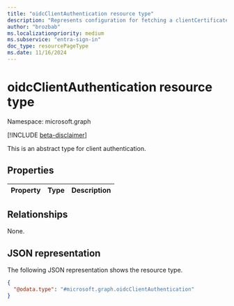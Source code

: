 ```yaml
---
title: "oidcClientAuthentication resource type"
description: "Represents configuration for fetching a clientCertificateAuthentication in an API call."
author: "brozbab"
ms.localizationpriority: medium
ms.subservice: "entra-sign-in"
doc_type: resourcePageType
ms.date: 11/16/2024
---
```


# oidcClientAuthentication resource type

Namespace: microsoft.graph

[!INCLUDE [beta-disclaimer](../../includes/beta-disclaimer.md)]

This is an abstract type for client authentication.

## Properties

|Property|Type|Description|
|:---|:---|:---|

## Relationships

None.

## JSON representation

The following JSON representation shows the resource type.
<!-- {
  "blockType": "resource",
  "@odata.type": "microsoft.graph.oidcClientAuthentication"
}
-->
``` json
{
  "@odata.type": "#microsoft.graph.oidcClientAuthentication"
}
```

